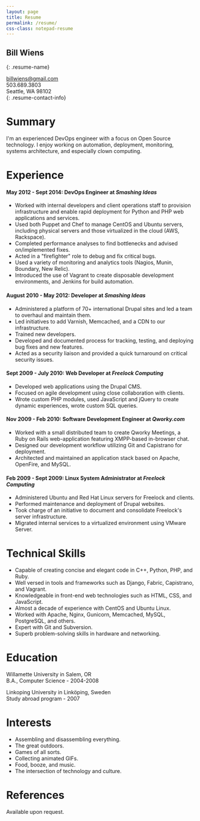 ```yaml
---
layout: page
title: Resume
permalink: /resume/
css-class: notepad-resume
---
```


## Bill Wiens
{: .resume-name}

billwiens@gmail.com<br/>
503.689.3803<br/>
Seattle, WA 98102<br/>
{: .resume-contact-info}

# Summary

I'm an experienced DevOps engineer with a focus on Open Source technology. I enjoy working on automation, deployment, monitoring, systems architecture, and especially clown computing.

# Experience

#### May 2012 - Sept 2014: DevOps Engineer at *Smashing Ideas*
* Worked with internal developers and client operations staff to provision infrastructure and enable rapid deployment for Python and PHP web applications and services.
* Used both Puppet and Chef to manage CentOS and Ubuntu servers, including physical servers and those virtualized in the cloud (AWS, Rackspace).
* Completed performance analyses to find bottlenecks and advised on/implemented fixes.
* Acted in a "firefighter" role to debug and fix critical bugs.
* Used a variety of monitoring and analytics tools (Nagios, Munin, Boundary, New Relic).
* Introduced the use of Vagrant to create disposable development environments, and Jenkins for build automation.

#### August 2010 - May 2012: Developer at *Smashing Ideas*
* Administered a platform of 70+ international Drupal sites and led a team to overhaul and maintain them.
* Led initiatives to add Varnish, Memcached, and a CDN to our infrastructure.
* Trained new developers.
* Developed and documented process for tracking, testing, and deploying bug fixes and new features.
* Acted as a security liaison and provided a quick turnaround on critical security issues.

#### Sept 2009 - July 2010: Web Developer at *Freelock Computing*
* Developed web applications using the Drupal CMS.
* Focused on agile development using close collaboration with clients.
* Wrote custom PHP modules, used JavaScript and jQuery to create dynamic experiences, wrote custom SQL queries.

#### Nov 2009 - Feb 2010: Software Development Engineer at *Qworky.com*
* Worked with a small distributed team to create Qworky Meetings, a Ruby on Rails web-application featuring XMPP-based in-browser chat.
* Designed our development workflow utilizing Git and Capistrano for deployment.
* Architected and maintained an application stack based on Apache, OpenFire, and MySQL.

#### Feb 2009 - Sept 2009: Linux System Administrator at *Freelock Computing*

* Administered Ubuntu and Red Hat Linux servers for Freelock and clients.
* Performed maintenance and deployment of Drupal websites.
* Took charge of an initiative to document and consolidate Freelock's server infrastructure.
* Migrated internal services to a virtualized environment using VMware Server.

# Technical Skills

* Capable of creating concise and elegant code in C++, Python, PHP, and Ruby.
* Well versed in tools and frameworks such as Django, Fabric, Capistrano, and Vagrant.
* Knowledgeable in front-end web technologies such as HTML, CSS, and JavaScript.
* Almost a decade of experience with CentOS and Ubuntu Linux.
* Worked with Apache, Nginx, Gunicorn, Memcached, MySQL, PostgreSQL, and others.
* Expert with Git and Subversion.
* Superb problem-solving skills in hardware and networking.

# Education

Willamette University in Salem, OR<br/>
B.A., Computer Science - 2004-2008

Linkoping University in Linköping, Sweden<br/>
Study abroad program - 2007

# Interests

* Assembling and disassembling everything.
* The great outdoors.
* Games of all sorts.
* Collecting animated GIFs.
* Food, booze, and music.
* The intersection of technology and culture.

# References

Available upon request.